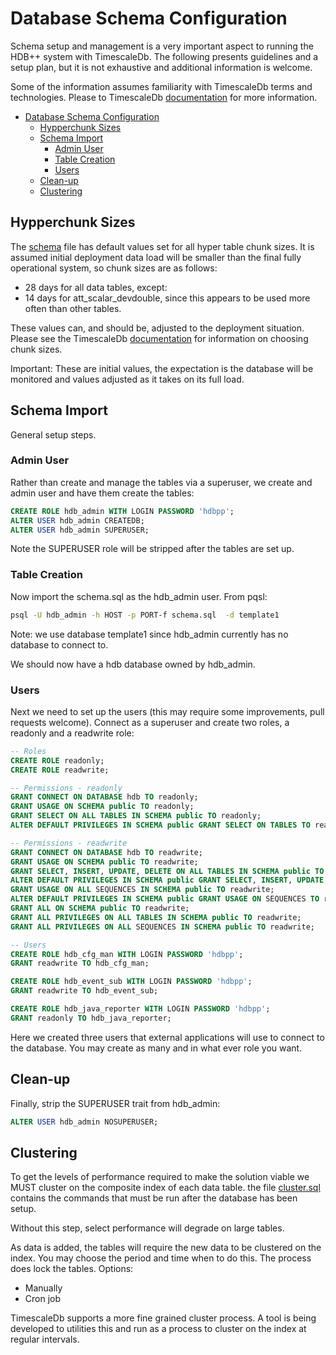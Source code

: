 # Database Schema Configuration

Schema setup and management is a very important aspect to running the HDB++ system with TimescaleDb. The following presents guidelines and a setup plan, but it is not exhaustive and additional information is welcome.

Some of the information assumes familiarity with TimescaleDb terms and technologies. Please to TimescaleDb [documentation](www.timescaledb.com) for more information.

- [Database Schema Configuration](#Database-Schema-Configuration)
  - [Hypperchunk Sizes](#Hypperchunk-Sizes)
  - [Schema Import](#Schema-Import)
    - [Admin User](#Admin-User)
    - [Table Creation](#Table-Creation)
    - [Users](#Users)
  - [Clean-up](#Clean-up)
  - [Clustering](#Clustering)

## Hypperchunk Sizes

The [schema](../db-schema/schema.sql) file has default values set for all hyper table chunk sizes. It is assumed initial deployment data load will be smaller than the final fully operational system, so chunk sizes are as follows:

- 28 days for all data tables, except:
- 14 days for att_scalar_devdouble, since this appears to be used more often than other tables.

These values can, and should be, adjusted to the deployment situation. Please see the TimescaleDb [documentation](www.timescaledb.com) for information on choosing chunk sizes.

Important: These are initial values, the expectation is the database will be monitored and values adjusted as it takes on its full load.

## Schema Import

General setup steps.

### Admin User

Rather than create and manage the tables via a superuser, we create and admin user and have them create the tables:

```sql
CREATE ROLE hdb_admin WITH LOGIN PASSWORD 'hdbpp';
ALTER USER hdb_admin CREATEDB;
ALTER USER hdb_admin SUPERUSER;
```

Note the SUPERUSER role will be stripped after the tables are set up.

### Table Creation

Now import the schema.sql as the hdb_admin user. From pqsl:

```bash
psql -U hdb_admin -h HOST -p PORT-f schema.sql  -d template1
```

Note: we use database template1 since hdb_admin currently has no database to connect to.

We should now have a hdb database owned by hdb_admin.

### Users

Next we need to set up the users (this may require some improvements, pull requests welcome). Connect as a superuser and create two roles, a readonly and a readwrite role:

```sql
-- Roles
CREATE ROLE readonly;
CREATE ROLE readwrite;

-- Permissions - readonly
GRANT CONNECT ON DATABASE hdb TO readonly;
GRANT USAGE ON SCHEMA public TO readonly;
GRANT SELECT ON ALL TABLES IN SCHEMA public TO readonly;
ALTER DEFAULT PRIVILEGES IN SCHEMA public GRANT SELECT ON TABLES TO readonly;

-- Permissions - readwrite
GRANT CONNECT ON DATABASE hdb TO readwrite;
GRANT USAGE ON SCHEMA public TO readwrite;
GRANT SELECT, INSERT, UPDATE, DELETE ON ALL TABLES IN SCHEMA public TO readwrite;
ALTER DEFAULT PRIVILEGES IN SCHEMA public GRANT SELECT, INSERT, UPDATE, DELETE ON TABLES TO readwrite;
GRANT USAGE ON ALL SEQUENCES IN SCHEMA public TO readwrite;
ALTER DEFAULT PRIVILEGES IN SCHEMA public GRANT USAGE ON SEQUENCES TO readwrite;
GRANT ALL ON SCHEMA public TO readwrite;
GRANT ALL PRIVILEGES ON ALL TABLES IN SCHEMA public TO readwrite;
GRANT ALL PRIVILEGES ON ALL SEQUENCES IN SCHEMA public TO readwrite;

-- Users
CREATE ROLE hdb_cfg_man WITH LOGIN PASSWORD 'hdbpp';
GRANT readwrite TO hdb_cfg_man;

CREATE ROLE hdb_event_sub WITH LOGIN PASSWORD 'hdbpp';
GRANT readwrite TO hdb_event_sub;

CREATE ROLE hdb_java_reporter WITH LOGIN PASSWORD 'hdbpp';
GRANT readonly TO hdb_java_reporter;
```

Here we created three users that external applications will use to connect to the database. You may create as many and in what ever role you want.

## Clean-up

Finally, strip the SUPERUSER trait from hdb_admin:

```sql
ALTER USER hdb_admin NOSUPERUSER;
```

## Clustering

To get the levels of performance required to make the solution viable we MUST cluster on the composite index of each data table. the file [cluster.sql](../db-schema/cluster.sql) contains the commands that must be run after the database has been setup.

Without this step, select performance will degrade on large tables.

As data is added, the tables will require the new data to be clustered on the index. You may choose the period and time when to do this. The process does lock the tables. Options:

- Manually
- Cron job

TimescaleDb supports a more fine grained cluster process. A tool is being developed to utilities this and run as a process to cluster on the index at regular intervals.
